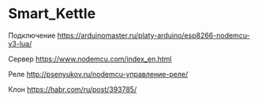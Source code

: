 # Smart_Kettle

Подключение
https://arduinomaster.ru/platy-arduino/esp8266-nodemcu-v3-lua/

Сервер
https://www.nodemcu.com/index_en.html

Реле
http://psenyukov.ru/nodemcu-управление-реле/

Клон
https://habr.com/ru/post/393785/
